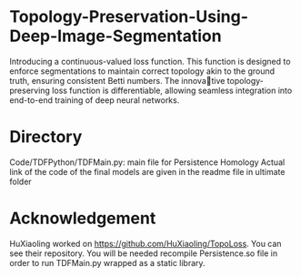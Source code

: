 # Topology-Preservation-Using-Deep-Image-Segmentation

Introducing a continuous-valued loss function. This function is designed to enforce segmentations to maintain correct topology akin to the ground truth, ensuring consistent Betti numbers. The innovative topology-preserving loss function is differentiable, allowing seamless integration into end-to-end training of deep neural networks.

# Directory
Code/TDFPython/TDFMain.py: main file for Persistence Homology
Actual link of the code of the final models are given in the readme file in ultimate folder

# Acknowledgement
HuXiaoling worked on https://github.com/HuXiaoling/TopoLoss. You can see their repository. You will be needed recompile Persistence.so file in order to run TDFMain.py wrapped as a static library.
